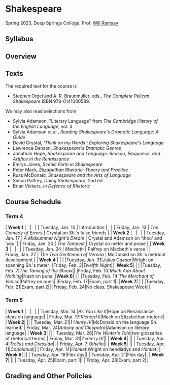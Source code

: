 # Shakespeare

Spring 2023, Deep Springs College, Prof. [Will Ramsay](https://willramsay.github.io)

## Syllabus

## Overview

## Texts

The required text for the course is
* Stephen Orgel and A. R. Braunmuller, eds., *The Complete Pelican Shakespeare* ISBN 978-0141000589.

We may also read selections from
* Sylvia Adamson, "Literary Language" from *The Cambridge History of the English Language*, vol. 3
* Sylvia Adamson et al., *Reading Shakespeare's Dramatic Language: A Guide*
* David Crystal, *'Think on my Words': Exploring Shakespeare's Language*
* Lawrence Danson, *Shakespeare's Dramatic Genres*
* Jonathan Hope, *Shakespeare and Language: Reason, Eloquence, and Artifice in the Renaissance* 
* Emrys Jones, *Scenic Form in Shakespeare*
* Peter Mack, *Elizabethan Rhetoric: Theory and Practice*
* Russ McDonald, *Shakespeare and the Arts of Language* 
* Simon Palfrey, *Doing Shakespeare*, 2nd ed.
* Brian Vickers, *In Defence of Rhetoric* 

## Course Schedule

### Term 4

| **Week 1** | &nbsp; | &nbsp; |
| Tuesday, Jan. 10 | Introduction | &nbsp; |
| Friday, Jan. 13 | *The Comedy of Errors* | Crystal on Sh.'s false friends |
| **Week 2** | &nbsp; | &nbsp; |
| Tuesday, Jan. 17 | *A Midsummer Night's Dream* | Crystal and Adamson on 'thou' and 'you' |
| Friday, Jan. 20 | *The Tempest* | Crystal on meter and prose |
| **Week 3** | &nbsp; | &nbsp; |
| Tuesday, Jan. 24 | *Macbeth* | Palfrey on Macbeth's verse |
| Friday, Jan. 27 | *The Two Gentlemen of Verona* | McDonald on Sh.'s metrical development |
| **Week 4** |&nbsp;|&nbsp;|
|Tuesday, Jan. 31|*Julius Caesar*|Wright on scanning Sh.'s meter|
|Friday, Feb. 3|*Twelfth Night*||
|**Week 5**|&nbsp;|&nbsp;|
|Tuesday, Feb. 7|*The Taming of the Shrew*||
|Friday, Feb. 10|*Much Ado About Nothing*|Nash on puns|
|**Week 6**|&nbsp;|&nbsp;|
|Tuesday, Feb. 14|*The Merchant of Venice*|Palfrey on puns|
|Friday, Feb. 17|Exam, part 1||
|**Week 7**|&nbsp;|&nbsp;|
|Tuesday, Feb. 21|Exam, part 2||
|Friday, Feb. 24|No class, Shakespeare Week||

### Term 5

| **Week 1** | &nbsp; | &nbsp; |
| Tuesday, Mar. 14 |*As You Like It*|Hope on Renaissance ideas on language|
| Friday, Mar. 17|*Richard II*|Mack on Elizabethan rhetoric|
| **Week 2**|&nbsp;||
| Tuesday, Mar. 21|*1 Henry IV*|McDonald on the language Sh. learned|
| Friday, Mar. 24|*Antony and Cleopatra*|Adamson on literary language|
| **Week 3**|&nbsp;||
| Tuesday, Mar. 28|*The Winter's Tale*|two glossaries of rhetorical terms|
| Friday, Mar. 31|*2 Henry IV*||
| **Week 4**|&nbsp;||
| Tuesday, Apr. 4|*Troilus and Cressida*||
| Friday, Apr. 7|*Othello*||
| **Week 5**|&nbsp;||
| Tuesday, Apr. 11|*Coriolanus*||
| Friday, Apr. 14|*Hamlet*|Wright on hendiadys and *Hamlet*|
| **Week 6**|&nbsp;||
| Tuesday, Apr. 18|Flex day||
| Tuesday, Apr. 21|Flex day||
| **Week 7**|&nbsp;||
| Tuesday, Apr. 25|Exam, part 1||
| Friday, Apr. 28|Exam, part 2||

## Grading and Other Policies

